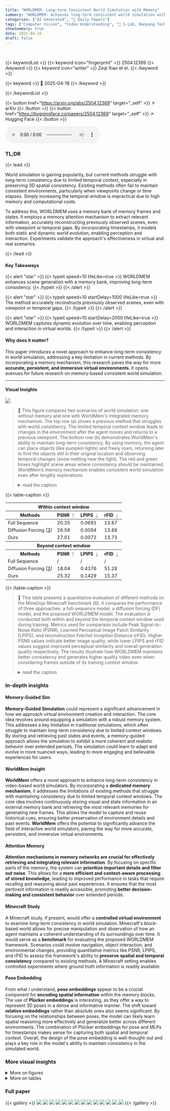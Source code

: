 ```yaml
---
title: "WORLDMEM: Long-term Consistent World Simulation with Memory"
summary: "WORLDMEM: Achieves long-term consistent world simulation with a memory bank that stores and recalls past states."
categories: ["AI Generated", "🤗 Daily Papers"]
tags: ["Computer Vision", "Video Understanding", "🏢 S-Lab, Nanyang Technological University",]
showSummary: true
date: 2025-04-16
draft: false
---
```


<br>

{{< keywordList >}}
{{< keyword icon="fingerprint" >}} 2504.12369 {{< /keyword >}}
{{< keyword icon="writer" >}} Zeqi Xiao et el. {{< /keyword >}}
 
{{< keyword >}} 🤗 2025-04-18 {{< /keyword >}}
 
{{< /keywordList >}}

{{< button href="https://arxiv.org/abs/2504.12369" target="_self" >}}
↗ arXiv
{{< /button >}}
{{< button href="https://huggingface.co/papers/2504.12369" target="_self" >}}
↗ Hugging Face
{{< /button >}}



<audio controls>
    <source src="https://ai-paper-reviewer.com/2504.12369/podcast.wav" type="audio/wav">
    Your browser does not support the audio element.
</audio>


### TL;DR


{{< lead >}}

World simulation is gaining popularity, but current methods struggle with long-term consistency due to limited temporal context, especially in preserving 3D spatial consistency. Existing methods often fail to maintain consistent environments, particularly when viewpoints change or time elapses. Simply increasing the temporal window is impractical due to high memory and computational costs.



To address this, WORLDMEM uses a memory bank of memory frames and states. It employs a memory attention mechanism to extract relevant information, accurately reconstructing previously observed scenes, even with viewpoint or temporal gaps. By incorporating timestamps, it models both static and dynamic world evolution, enabling perception and interaction. Experiments validate the approach's effectiveness in virtual and real scenarios.

{{< /lead >}}


#### Key Takeaways

{{< alert "star" >}}
{{< typeit speed=10 lifeLike=true >}} WORLDMEM enhances scene generation with a memory bank, improving long-term consistency. {{< /typeit >}}
{{< /alert >}}

{{< alert "star" >}}
{{< typeit speed=10 startDelay=1000 lifeLike=true >}} The method accurately reconstructs previously observed scenes, even with viewpoint or temporal gaps. {{< /typeit >}}
{{< /alert >}}

{{< alert "star" >}}
{{< typeit speed=10 startDelay=2000 lifeLike=true >}} WORLDMEM captures dynamic evolution over time, enabling perception and interaction in virtual worlds. {{< /typeit >}}
{{< /alert >}}

#### Why does it matter?
This paper introduces a novel approach to enhance long-term consistency in world simulation, addressing a key limitation in current methods. By incorporating a memory mechanism, this research paves the way for more **accurate, persistent, and immersive virtual environments**. It opens avenues for future research on memory-based consistent world simulation.

------
#### Visual Insights



![](https://arxiv.org/html/2504.12369/x2.png)

> 🔼 This figure compares two scenarios of world simulation: one without memory and one with WorldMem's integrated memory mechanism.  The top row (a) shows a previous method that struggles with world consistency. The limited temporal context window leads to changes in the environment after the agent moves and returns to a previous viewpoint. The bottom row (b) demonstrates WorldMem's ability to maintain long-term consistency. By using memory, the agent can place objects (like pumpkin lights) and freely roam, returning later to find the objects still in their original location and observing temporal changes (snow melting near the light).  The red and green boxes highlight scene areas where consistency should be maintained.  WorldMem’s memory mechanism enables consistent world simulation even after lengthy explorations.
> <details>
> <summary>read the caption</summary>
> Figure 1: WorldMem enables long-term consistent world simulation with an integrated memory mechanism. (a) Previous world simulation methods typically face the problem of inconsistent world due to limited temporal context window size. (b) WorldMem  empowers the agent to explore diverse and consistent worlds with an expansive action space, e.g., crafting environments by placing objects like pumpkin light or freely roaming around. Most importantly, after exploring for a while and glancing back, we find the objects we placed are still there, with the inspiring sight of the light melting surrounding snow, testifying to the passage of time. Red and green boxes indicate scenes that should be consistent. Project page at https://xizaoqu.github.io/worldmem.
> </details>





{{< table-caption >}}
<table class="ltx_tabular ltx_centering ltx_guessed_headers ltx_align_middle" id="S4.T1.6">
<thead class="ltx_thead">
<tr class="ltx_tr" id="S4.T1.6.7.1">
<th class="ltx_td ltx_align_center ltx_th ltx_th_column ltx_border_tt" colspan="4" id="S4.T1.6.7.1.1"><span class="ltx_text" id="S4.T1.6.7.1.1.1" style="font-size:90%;">Within context window</span></th>
</tr>
<tr class="ltx_tr" id="S4.T1.3.3">
<th class="ltx_td ltx_align_center ltx_th ltx_th_column ltx_border_r ltx_border_t" id="S4.T1.3.3.4"><span class="ltx_text" id="S4.T1.3.3.4.1" style="font-size:90%;">Methods</span></th>
<th class="ltx_td ltx_align_center ltx_th ltx_th_column ltx_border_r ltx_border_t" id="S4.T1.1.1.1">
<span class="ltx_text" id="S4.T1.1.1.1.1" style="font-size:90%;">PSNR </span><math alttext="\uparrow" class="ltx_Math" display="inline" id="S4.T1.1.1.1.m1.1"><semantics id="S4.T1.1.1.1.m1.1a"><mo id="S4.T1.1.1.1.m1.1.1" mathsize="90%" stretchy="false" xref="S4.T1.1.1.1.m1.1.1.cmml">↑</mo><annotation-xml encoding="MathML-Content" id="S4.T1.1.1.1.m1.1b"><ci id="S4.T1.1.1.1.m1.1.1.cmml" xref="S4.T1.1.1.1.m1.1.1">↑</ci></annotation-xml><annotation encoding="application/x-tex" id="S4.T1.1.1.1.m1.1c">\uparrow</annotation><annotation encoding="application/x-llamapun" id="S4.T1.1.1.1.m1.1d">↑</annotation></semantics></math>
</th>
<th class="ltx_td ltx_align_center ltx_th ltx_th_column ltx_border_r ltx_border_t" id="S4.T1.2.2.2">
<span class="ltx_text" id="S4.T1.2.2.2.1" style="font-size:90%;">LPIPS </span><math alttext="\downarrow" class="ltx_Math" display="inline" id="S4.T1.2.2.2.m1.1"><semantics id="S4.T1.2.2.2.m1.1a"><mo id="S4.T1.2.2.2.m1.1.1" mathsize="90%" stretchy="false" xref="S4.T1.2.2.2.m1.1.1.cmml">↓</mo><annotation-xml encoding="MathML-Content" id="S4.T1.2.2.2.m1.1b"><ci id="S4.T1.2.2.2.m1.1.1.cmml" xref="S4.T1.2.2.2.m1.1.1">↓</ci></annotation-xml><annotation encoding="application/x-tex" id="S4.T1.2.2.2.m1.1c">\downarrow</annotation><annotation encoding="application/x-llamapun" id="S4.T1.2.2.2.m1.1d">↓</annotation></semantics></math>
</th>
<th class="ltx_td ltx_align_center ltx_th ltx_th_column ltx_border_t" id="S4.T1.3.3.3">
<span class="ltx_text" id="S4.T1.3.3.3.1" style="font-size:90%;">rFID </span><math alttext="\downarrow" class="ltx_Math" display="inline" id="S4.T1.3.3.3.m1.1"><semantics id="S4.T1.3.3.3.m1.1a"><mo id="S4.T1.3.3.3.m1.1.1" mathsize="90%" stretchy="false" xref="S4.T1.3.3.3.m1.1.1.cmml">↓</mo><annotation-xml encoding="MathML-Content" id="S4.T1.3.3.3.m1.1b"><ci id="S4.T1.3.3.3.m1.1.1.cmml" xref="S4.T1.3.3.3.m1.1.1">↓</ci></annotation-xml><annotation encoding="application/x-tex" id="S4.T1.3.3.3.m1.1c">\downarrow</annotation><annotation encoding="application/x-llamapun" id="S4.T1.3.3.3.m1.1d">↓</annotation></semantics></math>
</th>
</tr>
</thead>
<tbody class="ltx_tbody">
<tr class="ltx_tr" id="S4.T1.6.8.1">
<td class="ltx_td ltx_align_center ltx_border_r ltx_border_t" id="S4.T1.6.8.1.1"><span class="ltx_text" id="S4.T1.6.8.1.1.1" style="font-size:90%;">Full Sequence</span></td>
<td class="ltx_td ltx_align_center ltx_border_r ltx_border_t" id="S4.T1.6.8.1.2"><span class="ltx_text" id="S4.T1.6.8.1.2.1" style="font-size:90%;">20.35</span></td>
<td class="ltx_td ltx_align_center ltx_border_r ltx_border_t" id="S4.T1.6.8.1.3"><span class="ltx_text" id="S4.T1.6.8.1.3.1" style="font-size:90%;">0.0691</span></td>
<td class="ltx_td ltx_align_center ltx_border_t" id="S4.T1.6.8.1.4"><span class="ltx_text" id="S4.T1.6.8.1.4.1" style="font-size:90%;">13.87</span></td>
</tr>
<tr class="ltx_tr" id="S4.T1.6.9.2">
<td class="ltx_td ltx_align_center ltx_border_r" id="S4.T1.6.9.2.1">
<span class="ltx_text" id="S4.T1.6.9.2.1.1" style="font-size:90%;">Diffusion Forcing </span><cite class="ltx_cite ltx_citemacro_cite"><span class="ltx_text" id="S4.T1.6.9.2.1.2.1" style="font-size:90%;">[</span><a class="ltx_ref" href="https://arxiv.org/html/2504.12369v1#bib.bib3" title=""><span class="ltx_text" style="font-size:90%;">3</span></a><span class="ltx_text" id="S4.T1.6.9.2.1.3.2" style="font-size:90%;">]</span></cite>
</td>
<td class="ltx_td ltx_align_center ltx_border_r" id="S4.T1.6.9.2.2"><span class="ltx_text" id="S4.T1.6.9.2.2.1" style="font-size:90%;">26.56</span></td>
<td class="ltx_td ltx_align_center ltx_border_r" id="S4.T1.6.9.2.3"><span class="ltx_text" id="S4.T1.6.9.2.3.1" style="font-size:90%;">0.0094</span></td>
<td class="ltx_td ltx_align_center" id="S4.T1.6.9.2.4"><span class="ltx_text" id="S4.T1.6.9.2.4.1" style="font-size:90%;">13.88</span></td>
</tr>
<tr class="ltx_tr" id="S4.T1.6.10.3">
<td class="ltx_td ltx_align_center ltx_border_r" id="S4.T1.6.10.3.1"><span class="ltx_text" id="S4.T1.6.10.3.1.1" style="font-size:90%;">Ours</span></td>
<td class="ltx_td ltx_align_center ltx_border_r" id="S4.T1.6.10.3.2"><span class="ltx_text ltx_font_bold" id="S4.T1.6.10.3.2.1" style="font-size:90%;">27.01</span></td>
<td class="ltx_td ltx_align_center ltx_border_r" id="S4.T1.6.10.3.3"><span class="ltx_text ltx_font_bold" id="S4.T1.6.10.3.3.1" style="font-size:90%;">0.0072</span></td>
<td class="ltx_td ltx_align_center" id="S4.T1.6.10.3.4"><span class="ltx_text ltx_font_bold" id="S4.T1.6.10.3.4.1" style="font-size:90%;">13.73</span></td>
</tr>
<tr class="ltx_tr" id="S4.T1.6.11.4">
<th class="ltx_td ltx_align_center ltx_th ltx_th_column ltx_border_t" colspan="4" id="S4.T1.6.11.4.1"><span class="ltx_text" id="S4.T1.6.11.4.1.1" style="font-size:90%;">Beyond context window</span></th>
</tr>
<tr class="ltx_tr" id="S4.T1.6.6">
<th class="ltx_td ltx_align_center ltx_th ltx_th_column ltx_border_r ltx_border_t" id="S4.T1.6.6.4"><span class="ltx_text" id="S4.T1.6.6.4.1" style="font-size:90%;">Methods</span></th>
<th class="ltx_td ltx_align_center ltx_th ltx_th_column ltx_border_r ltx_border_t" id="S4.T1.4.4.1">
<span class="ltx_text" id="S4.T1.4.4.1.1" style="font-size:90%;">PSNR </span><math alttext="\uparrow" class="ltx_Math" display="inline" id="S4.T1.4.4.1.m1.1"><semantics id="S4.T1.4.4.1.m1.1a"><mo id="S4.T1.4.4.1.m1.1.1" mathsize="90%" stretchy="false" xref="S4.T1.4.4.1.m1.1.1.cmml">↑</mo><annotation-xml encoding="MathML-Content" id="S4.T1.4.4.1.m1.1b"><ci id="S4.T1.4.4.1.m1.1.1.cmml" xref="S4.T1.4.4.1.m1.1.1">↑</ci></annotation-xml><annotation encoding="application/x-tex" id="S4.T1.4.4.1.m1.1c">\uparrow</annotation><annotation encoding="application/x-llamapun" id="S4.T1.4.4.1.m1.1d">↑</annotation></semantics></math>
</th>
<th class="ltx_td ltx_align_center ltx_th ltx_th_column ltx_border_r ltx_border_t" id="S4.T1.5.5.2">
<span class="ltx_text" id="S4.T1.5.5.2.1" style="font-size:90%;">LPIPS </span><math alttext="\downarrow" class="ltx_Math" display="inline" id="S4.T1.5.5.2.m1.1"><semantics id="S4.T1.5.5.2.m1.1a"><mo id="S4.T1.5.5.2.m1.1.1" mathsize="90%" stretchy="false" xref="S4.T1.5.5.2.m1.1.1.cmml">↓</mo><annotation-xml encoding="MathML-Content" id="S4.T1.5.5.2.m1.1b"><ci id="S4.T1.5.5.2.m1.1.1.cmml" xref="S4.T1.5.5.2.m1.1.1">↓</ci></annotation-xml><annotation encoding="application/x-tex" id="S4.T1.5.5.2.m1.1c">\downarrow</annotation><annotation encoding="application/x-llamapun" id="S4.T1.5.5.2.m1.1d">↓</annotation></semantics></math>
</th>
<th class="ltx_td ltx_align_center ltx_th ltx_th_column ltx_border_t" id="S4.T1.6.6.3">
<span class="ltx_text" id="S4.T1.6.6.3.1" style="font-size:90%;">rFID </span><math alttext="\downarrow" class="ltx_Math" display="inline" id="S4.T1.6.6.3.m1.1"><semantics id="S4.T1.6.6.3.m1.1a"><mo id="S4.T1.6.6.3.m1.1.1" mathsize="90%" stretchy="false" xref="S4.T1.6.6.3.m1.1.1.cmml">↓</mo><annotation-xml encoding="MathML-Content" id="S4.T1.6.6.3.m1.1b"><ci id="S4.T1.6.6.3.m1.1.1.cmml" xref="S4.T1.6.6.3.m1.1.1">↓</ci></annotation-xml><annotation encoding="application/x-tex" id="S4.T1.6.6.3.m1.1c">\downarrow</annotation><annotation encoding="application/x-llamapun" id="S4.T1.6.6.3.m1.1d">↓</annotation></semantics></math>
</th>
</tr>
<tr class="ltx_tr" id="S4.T1.6.12.5">
<td class="ltx_td ltx_align_center ltx_border_r ltx_border_t" id="S4.T1.6.12.5.1"><span class="ltx_text" id="S4.T1.6.12.5.1.1" style="font-size:90%;">Full Sequence</span></td>
<td class="ltx_td ltx_align_center ltx_border_r ltx_border_t" id="S4.T1.6.12.5.2"><span class="ltx_text" id="S4.T1.6.12.5.2.1" style="font-size:90%;">/</span></td>
<td class="ltx_td ltx_align_center ltx_border_r ltx_border_t" id="S4.T1.6.12.5.3"><span class="ltx_text" id="S4.T1.6.12.5.3.1" style="font-size:90%;">/</span></td>
<td class="ltx_td ltx_align_center ltx_border_t" id="S4.T1.6.12.5.4"><span class="ltx_text" id="S4.T1.6.12.5.4.1" style="font-size:90%;">/</span></td>
</tr>
<tr class="ltx_tr" id="S4.T1.6.13.6">
<td class="ltx_td ltx_align_center ltx_border_r" id="S4.T1.6.13.6.1">
<span class="ltx_text" id="S4.T1.6.13.6.1.1" style="font-size:90%;">Diffusion Forcing </span><cite class="ltx_cite ltx_citemacro_cite"><span class="ltx_text" id="S4.T1.6.13.6.1.2.1" style="font-size:90%;">[</span><a class="ltx_ref" href="https://arxiv.org/html/2504.12369v1#bib.bib3" title=""><span class="ltx_text" style="font-size:90%;">3</span></a><span class="ltx_text" id="S4.T1.6.13.6.1.3.2" style="font-size:90%;">]</span></cite>
</td>
<td class="ltx_td ltx_align_center ltx_border_r" id="S4.T1.6.13.6.2"><span class="ltx_text" id="S4.T1.6.13.6.2.1" style="font-size:90%;">18.04</span></td>
<td class="ltx_td ltx_align_center ltx_border_r" id="S4.T1.6.13.6.3"><span class="ltx_text" id="S4.T1.6.13.6.3.1" style="font-size:90%;">0.4376</span></td>
<td class="ltx_td ltx_align_center" id="S4.T1.6.13.6.4"><span class="ltx_text" id="S4.T1.6.13.6.4.1" style="font-size:90%;">51.28</span></td>
</tr>
<tr class="ltx_tr" id="S4.T1.6.14.7">
<td class="ltx_td ltx_align_center ltx_border_bb ltx_border_r" id="S4.T1.6.14.7.1"><span class="ltx_text" id="S4.T1.6.14.7.1.1" style="font-size:90%;">Ours</span></td>
<td class="ltx_td ltx_align_center ltx_border_bb ltx_border_r" id="S4.T1.6.14.7.2"><span class="ltx_text ltx_font_bold" id="S4.T1.6.14.7.2.1" style="font-size:90%;">25.32</span></td>
<td class="ltx_td ltx_align_center ltx_border_bb ltx_border_r" id="S4.T1.6.14.7.3"><span class="ltx_text ltx_font_bold" id="S4.T1.6.14.7.3.1" style="font-size:90%;">0.1429</span></td>
<td class="ltx_td ltx_align_center ltx_border_bb" id="S4.T1.6.14.7.4"><span class="ltx_text ltx_font_bold" id="S4.T1.6.14.7.4.1" style="font-size:90%;">15.37</span></td>
</tr>
</tbody>
</table>{{< /table-caption >}}

> 🔼 This table presents a quantitative evaluation of different methods on the MineDojo Minecraft benchmark [6].  It compares the performance of three approaches: a full-sequence model, a diffusion forcing (DF) model, and the proposed WORLDMEM model. The evaluation is conducted both within and beyond the temporal context window used during training.  Metrics used for comparison include Peak Signal-to-Noise Ratio (PSNR), Learned Perceptual Image Patch Similarity (LPIPS), and reconstruction Fréchet Inception Distance (rFID). Higher PSNR values indicate better image quality, while lower LPIPS and rFID values suggest improved perceptual similarity and overall generation quality respectively.  The results illustrate how WORLDMEM maintains better consistency and generates higher quality video even when considering frames outside of its training context window.
> <details>
> <summary>read the caption</summary>
> Table 1: Evaluation on Minecraft benchmark [6]
> </details>





### In-depth insights


#### Memory-Guided Sim
**Memory-Guided Simulation** could represent a significant advancement in how we approach virtual environment creation and interaction. The core idea revolves around equipping a simulation with a robust memory system. This addresses a key limitation in traditional simulations, which often struggle to maintain long-term consistency due to limited context windows. By storing and retrieving past states and events, a memory-guided approach allows the simulation to exhibit a more coherent and realistic behavior over extended periods. The simulation could learn to adapt and evolve in more nuanced ways, leading to more engaging and believable experiences for users.

#### WorldMem Insight
**WorldMem** offers a novel approach to enhance long-term consistency in video-based world simulators. By incorporating a **dedicated memory mechanism**, it addresses the limitations of existing methods that struggle with maintaining consistency due to limited temporal context windows. The core idea involves continuously storing visual and state information in an external memory bank and retrieving the most relevant memories for generating new frames. This allows the model to capture and reuse historical cues, ensuring better preservation of environment details and past events. **WorldMem** offers the potential to significantly advance the field of interactive world simulators, paving the way for more accurate, persistent, and immersive virtual environments.

#### Attention Memory
**Attention mechanisms in memory networks are crucial for effectively retrieving and integrating relevant information**. By focusing on specific parts of the memory, the system can **prioritize important details and filter out noise**. This allows for a **more efficient and context-aware processing of stored knowledge**, leading to improved performance in tasks that require recalling and reasoning about past experiences. It ensures that the most pertinent information is readily accessible, promoting **better decision-making and consistent behavior** over extended periods.

#### Minecraft Study
A Minecraft study, if present, would offer a **controlled virtual environment** to examine long-term consistency in world simulation. Minecraft's block-based world allows for precise manipulation and observation of how an agent maintains a coherent understanding of its surroundings over time. It would serve as a **benchmark** for evaluating the proposed WORLDMEM framework. Scenarios could involve navigation, object interaction, and environmental changes, providing quantitative metrics like PSNR, LPIPS, and rFID to assess the framework's ability to **preserve spatial and temporal consistency** compared to existing methods. A Minecraft setting enables controlled experiments where ground truth information is readily available.

#### Pose Embedding
From what I understand, **pose embeddings** appear to be a crucial component for **encoding spatial information** within the memory blocks. The use of **Plücker embeddings** is interesting, as they offer a way to represent 3D poses in a dense and informative manner. The shift toward **relative embeddings** rather than absolute ones also seems significant. By focusing on the relationships between poses, the model can likely learn spatial reasoning more effectively and generalize better across different environments. The combination of Plücker embeddings for pose and MLPs for timestamps makes sense for capturing both spatial and temporal context. Overall, the design of the pose embedding is well-thought-out and plays a key role in the model's ability to maintain consistency in the simulated world.


### More visual insights

<details>
<summary>More on figures
</summary>


![](https://arxiv.org/html/2504.12369/x3.png)

> 🔼 WORLDMEM's architecture consists of a conditional diffusion transformer enhanced with memory blocks and a memory bank. The memory bank stores past frames and their associated states (e.g., poses, timestamps). During generation, relevant memories are retrieved from the bank via a memory attention mechanism. This mechanism utilizes Plücker embeddings and relative positional embeddings to effectively extract information from past frames, based on their states, enabling the accurate reconstruction of previous scenes. By incorporating timestamps into the memory, WORLDMEM models not just static scenes but also captures dynamic changes over time. This approach allows for robust long-term consistency during world simulation.
> <details>
> <summary>read the caption</summary>
> Figure 2: Comprehensive overview of WorldMem. The framework comprises a conditional diffusion transformer integrated with memory blocks, with a dedicated memory bank storing memory units from previously generated content. By retrieving these memory units from the memory bank and incorporating the information by memory blocks to guide generation, our approach ensures long-term consistency in world simulation.
> </details>



![](https://arxiv.org/html/2504.12369/x4.png)

> 🔼 This figure visualizes how the field of view (FOV) overlap is calculated between two different viewpoints.  The Monte Carlo sampling method, used for calculating the overlap ratio, is illustrated. The overlap ratio is a key component of the memory retrieval algorithm, which helps to identify relevant memory frames to use during scene generation.
> <details>
> <summary>read the caption</summary>
> Figure 3: Two-view FOV overlapping visualization
> </details>



![](https://arxiv.org/html/2504.12369/x5.png)

> 🔼 Figure 4 presents a qualitative evaluation of WorldMem's performance in generating long-term consistent world simulations. The top row compares WorldMem's output to the ground truth, demonstrating its ability to accurately capture diverse dynamic elements, such as rain, over extended sequences (600 frames). This highlights WorldMem's temporal consistency. The bottom row showcases WorldMem's ability to maintain consistency in object interactions over time. For example, objects placed in the environment (hay in a desert, wheat in a plain) persist over time, and even show dynamic changes (e.g., wheat visibly growing), demonstrating the model's ability to accurately simulate object behavior and environmental changes over long time frames. Supplementary videos are recommended for a complete understanding.
> <details>
> <summary>read the caption</summary>
> Figure 4: Qualitative results. We showcase WorldMem’s capabilities through two sets of examples. Top: A comparison with Ground Truth (GT). WorldMem accurately models diverse dynamics (e.g., rain) by conditioning on 600 past frames, ensuring temporal consistency. Bottom: Interaction with the world. Objects like hay in the desert or wheat in the plains persist over time, with wheat visibly growing. For the best experience, see the supplementary videos.
> </details>



![](https://arxiv.org/html/2504.12369/x6.png)

> 🔼 This figure demonstrates the ability of different methods to maintain consistency within a limited temporal window. The example shows an agent turning right and then returning to its starting position.  The image visually compares the results of different world simulation approaches, highlighting whether they successfully preserve the scene's state after the sequence of actions.  Inconsistencies in the generated environment after the agent returns to its starting point would indicate a failure to maintain short-term consistency.
> <details>
> <summary>read the caption</summary>
> Figure 5: Within context window evaluation examples. It illustrates an example where the motion sequence first involves turning right and then returning to the original position, demonstrating methods’ ability to maintain self-contained consistency.
> </details>



![](https://arxiv.org/html/2504.12369/x7.png)

> 🔼 This figure demonstrates the long-term consistency capabilities of the proposed WORLDMEM model compared to the Diffusion-Forcing (DF) baseline.  The top row shows ground truth frames from the Minecraft environment. The middle row displays frames generated by DF, which loses visual consistency and quality after a certain number of frames, showing inconsistency in reconstructing scenes after generating a long sequence. The bottom row showcases WORLDMEM’s results, demonstrating faithful reconstruction and maintained high image quality, even when the viewpoint revisits previously generated scenes.  The results highlight WORLDMEM's ability to overcome the limitations of limited context window, enabling it to build consistent long-term simulations.
> <details>
> <summary>read the caption</summary>
> Figure 6: Beyond context window evaluation examples. It shows that Diffusion-Forcing suffers from inconsistency and quality degradation after generating a certain number of frames. In contrast, our method maintains high quality and faithfully reconstructs previously observed scenarios.
> </details>



![](https://arxiv.org/html/2504.12369/x8.png)

> 🔼 This figure demonstrates a comparison of the results obtained from using two different methods (DFoT and the proposed method) for generating a sequence of images from a real-world dataset. DFoT, due to its limited context window, fails to maintain consistency across a 360-degree rotation, showing significant discrepancies in the generated images as the viewpoint changes. In contrast, the proposed method, by employing a memory mechanism, successfully maintains consistency throughout the rotation, demonstrating a remarkable ability to preserve image details and accurately return to the original viewpoint.
> <details>
> <summary>read the caption</summary>
> Figure 7: Examples on RealEstate [51]. DFoT [32] discards content beyond its context window, losing 360-degree consistency. In contrast, our method preserves details and accurately returns to the original location.
> </details>



![](https://arxiv.org/html/2504.12369/x9.png)

> 🔼 This figure compares the performance of several variations of the WORLDMEM model on a 300-frame sequence generation task, evaluating the Peak Signal-to-Noise Ratio (PSNR) against the ground truth.  The variations include removing the memory blocks, using a random memory retrieval method, and removing relative embeddings. The results demonstrate that the complete WORLDMEM model (with memory blocks, strategic retrieval, and relative embeddings) maintains high consistency and accuracy throughout the entire 300-frame sequence, while the other variants show significant inconsistencies, particularly after frame 100.
> <details>
> <summary>read the caption</summary>
> Figure 8: Long-term Generation Comparison. This figure presents the PSNR of different ablation methods compared to the ground truth over a 300-frame sequence. The results show that our method without memory blocks or using random memory retrieval exhibits immediate inconsistencies with the ground truth. Additionally, the model lacking relative embeddings begins to degrade significantly beyond 100 frames. In contrast, our full method maintains strong consistency even beyond 300 frames.
> </details>



![](https://arxiv.org/html/2504.12369/x10.png)

> 🔼 This figure demonstrates the importance of incorporating timestamps into the memory mechanism.  The left side shows the results without timestamps.  Because the model can't distinguish between memory units from the same location but at different times, inconsistencies arise in the generated world. The right side shows the results with timestamps included. In this case, the model correctly identifies and uses the appropriate memory units based on both location and time, leading to a consistent and accurate simulation.
> <details>
> <summary>read the caption</summary>
> Figure 9: Results w/o and w/ time condition. Without timestamps, the model fails to differentiate memory units from the same location at different times, causing errors. With time conditioning, it aligns with the updated world state, ensuring consistency.
> </details>



![](https://arxiv.org/html/2504.12369/x11.png)

> 🔼 This figure details the design of the different embeddings used in WORLDMEM.  It shows four subfigures: (a) Timestep Embedding, illustrating how temporal information is encoded; (b) Action Embedding, showcasing the representation of actions performed by the agent; (c) Pose Embedding, which represents the camera's position and orientation in 3D space using Plücker coordinates; and (d) Timestamp Embedding, which encodes the time information associated with each frame.  Each subfigure shows the input dimensions, any transformations (like sinusoidal or linear embeddings, or Plücker embedding), and the resulting embedding dimensions.
> <details>
> <summary>read the caption</summary>
> Figure 10: Illustration of different embeddings.
> </details>



![](https://arxiv.org/html/2504.12369/x12.png)

> 🔼 The pose predictor module predicts the pose of the next frame, taking the previous image, pose, and the upcoming action as inputs.  It uses a 3-layer CNN to process the image, followed by fully connected layers to combine image features, the previous pose, and the action embedding. Finally, a 2-layer MLP outputs the predicted next pose. This is crucial for enabling autonomous operation without needing ground truth poses during inference.
> <details>
> <summary>read the caption</summary>
> Figure 11: Structure of pose predictor.
> </details>



![](https://arxiv.org/html/2504.12369/x13.png)

> 🔼 Figure 12 showcases the diverse training environments used in the WORLDMEM model.  These environments include various terrains (e.g., plains, deserts, snowy areas), a wide range of agent actions (movement, object interaction, etc.), and different weather conditions. This variety ensures that the model is robust and generalizes well to unseen scenarios.
> <details>
> <summary>read the caption</summary>
> Figure 12: Training Examples. Our training environments encompass diverse terrains, action spaces, and weather conditions, providing a comprehensive setting for learning.
> </details>



![](https://arxiv.org/html/2504.12369/x14.png)

> 🔼 This figure visualizes example trajectories of an agent within a Minecraft environment, specifically focusing on the X and Z coordinates. The scale of the axes directly corresponds to the distances within the game world. Each trajectory line represents the path taken by the agent over a sequence of 100 frames. The seemingly random nature of these paths indicates that the agent was operating under a stochastic policy and highlights the diversity of actions and environments that the model is capable of simulating.
> <details>
> <summary>read the caption</summary>
> Figure 13: Visualization of Trajectory Examples in the X-Z Space. The axis scales represent distances within the Minecraft environment.
> </details>



</details>




<details>
<summary>More on tables
</summary>


{{< table-caption >}}
<table class="ltx_tabular ltx_centering ltx_guessed_headers ltx_align_middle" id="S4.T2.3">
<thead class="ltx_thead">
<tr class="ltx_tr" id="S4.T2.3.3">
<th class="ltx_td ltx_align_center ltx_th ltx_th_column ltx_th_row ltx_border_r ltx_border_tt" id="S4.T2.3.3.4"><span class="ltx_text" id="S4.T2.3.3.4.1" style="font-size:90%;">Methods</span></th>
<th class="ltx_td ltx_align_center ltx_th ltx_th_column ltx_border_r ltx_border_tt" id="S4.T2.1.1.1">
<span class="ltx_text" id="S4.T2.1.1.1.1" style="font-size:90%;">PSNR </span><math alttext="\uparrow" class="ltx_Math" display="inline" id="S4.T2.1.1.1.m1.1"><semantics id="S4.T2.1.1.1.m1.1a"><mo id="S4.T2.1.1.1.m1.1.1" mathsize="90%" stretchy="false" xref="S4.T2.1.1.1.m1.1.1.cmml">↑</mo><annotation-xml encoding="MathML-Content" id="S4.T2.1.1.1.m1.1b"><ci id="S4.T2.1.1.1.m1.1.1.cmml" xref="S4.T2.1.1.1.m1.1.1">↑</ci></annotation-xml><annotation encoding="application/x-tex" id="S4.T2.1.1.1.m1.1c">\uparrow</annotation><annotation encoding="application/x-llamapun" id="S4.T2.1.1.1.m1.1d">↑</annotation></semantics></math>
</th>
<th class="ltx_td ltx_align_center ltx_th ltx_th_column ltx_border_r ltx_border_tt" id="S4.T2.2.2.2">
<span class="ltx_text" id="S4.T2.2.2.2.1" style="font-size:90%;">LPIPS </span><math alttext="\downarrow" class="ltx_Math" display="inline" id="S4.T2.2.2.2.m1.1"><semantics id="S4.T2.2.2.2.m1.1a"><mo id="S4.T2.2.2.2.m1.1.1" mathsize="90%" stretchy="false" xref="S4.T2.2.2.2.m1.1.1.cmml">↓</mo><annotation-xml encoding="MathML-Content" id="S4.T2.2.2.2.m1.1b"><ci id="S4.T2.2.2.2.m1.1.1.cmml" xref="S4.T2.2.2.2.m1.1.1">↓</ci></annotation-xml><annotation encoding="application/x-tex" id="S4.T2.2.2.2.m1.1c">\downarrow</annotation><annotation encoding="application/x-llamapun" id="S4.T2.2.2.2.m1.1d">↓</annotation></semantics></math>
</th>
<th class="ltx_td ltx_align_center ltx_th ltx_th_column ltx_border_tt" id="S4.T2.3.3.3">
<span class="ltx_text" id="S4.T2.3.3.3.1" style="font-size:90%;">rFID </span><math alttext="\downarrow" class="ltx_Math" display="inline" id="S4.T2.3.3.3.m1.1"><semantics id="S4.T2.3.3.3.m1.1a"><mo id="S4.T2.3.3.3.m1.1.1" mathsize="90%" stretchy="false" xref="S4.T2.3.3.3.m1.1.1.cmml">↓</mo><annotation-xml encoding="MathML-Content" id="S4.T2.3.3.3.m1.1b"><ci id="S4.T2.3.3.3.m1.1.1.cmml" xref="S4.T2.3.3.3.m1.1.1">↓</ci></annotation-xml><annotation encoding="application/x-tex" id="S4.T2.3.3.3.m1.1c">\downarrow</annotation><annotation encoding="application/x-llamapun" id="S4.T2.3.3.3.m1.1d">↓</annotation></semantics></math>
</th>
</tr>
</thead>
<tbody class="ltx_tbody">
<tr class="ltx_tr" id="S4.T2.3.4.1">
<th class="ltx_td ltx_align_center ltx_th ltx_th_row ltx_border_r ltx_border_t" id="S4.T2.3.4.1.1">
<span class="ltx_text" id="S4.T2.3.4.1.1.1" style="font-size:90%;">DFoT </span><cite class="ltx_cite ltx_citemacro_cite"><span class="ltx_text" id="S4.T2.3.4.1.1.2.1" style="font-size:90%;">[</span><a class="ltx_ref" href="https://arxiv.org/html/2504.12369v1#bib.bib32" title=""><span class="ltx_text" style="font-size:90%;">32</span></a><span class="ltx_text" id="S4.T2.3.4.1.1.3.2" style="font-size:90%;">]</span></cite>
</th>
<td class="ltx_td ltx_align_center ltx_border_r ltx_border_t" id="S4.T2.3.4.1.2"><span class="ltx_text" id="S4.T2.3.4.1.2.1" style="font-size:90%;">8.396</span></td>
<td class="ltx_td ltx_align_center ltx_border_r ltx_border_t" id="S4.T2.3.4.1.3"><span class="ltx_text" id="S4.T2.3.4.1.3.1" style="font-size:90%;">0.6676</span></td>
<td class="ltx_td ltx_align_center ltx_border_t" id="S4.T2.3.4.1.4"><span class="ltx_text" id="S4.T2.3.4.1.4.1" style="font-size:90%;">156.74</span></td>
</tr>
<tr class="ltx_tr" id="S4.T2.3.5.2">
<th class="ltx_td ltx_align_center ltx_th ltx_th_row ltx_border_bb ltx_border_r" id="S4.T2.3.5.2.1"><span class="ltx_text" id="S4.T2.3.5.2.1.1" style="font-size:90%;">Ours</span></th>
<td class="ltx_td ltx_align_center ltx_border_bb ltx_border_r" id="S4.T2.3.5.2.2"><span class="ltx_text ltx_font_bold" id="S4.T2.3.5.2.2.1" style="font-size:90%;">20.19</span></td>
<td class="ltx_td ltx_align_center ltx_border_bb ltx_border_r" id="S4.T2.3.5.2.3"><span class="ltx_text ltx_font_bold" id="S4.T2.3.5.2.3.1" style="font-size:90%;">0.1773</span></td>
<td class="ltx_td ltx_align_center ltx_border_bb" id="S4.T2.3.5.2.4"><span class="ltx_text ltx_font_bold" id="S4.T2.3.5.2.4.1" style="font-size:90%;">67.14</span></td>
</tr>
</tbody>
</table>{{< /table-caption >}}
> 🔼 This table presents a quantitative evaluation of the WORLDMEM model on the RealEstate10K dataset [51].  It compares the performance of WORLDMEM against the DFoT [32] method using standard video generation metrics: PSNR (Peak Signal-to-Noise Ratio), LPIPS (Learned Perceptual Image Patch Similarity), and rFID (reconstruction Fréchet Inception Distance).  Higher PSNR values indicate better reconstruction fidelity, while lower LPIPS and rFID scores indicate greater perceptual similarity and overall generation quality, respectively. The results demonstrate WORLDMEM's superior performance in generating consistent and high-quality video sequences compared to the baseline method.
> <details>
> <summary>read the caption</summary>
> Table 2: Evaluation on RealEstate10K [51]
> </details>

{{< table-caption >}}
<table class="ltx_tabular ltx_centering ltx_guessed_headers ltx_align_middle" id="S4.T3.3">
<thead class="ltx_thead">
<tr class="ltx_tr" id="S4.T3.3.3">
<th class="ltx_td ltx_align_center ltx_th ltx_th_column ltx_th_row ltx_border_r ltx_border_tt" id="S4.T3.3.3.4"><span class="ltx_text" id="S4.T3.3.3.4.1" style="font-size:90%;">Pose type</span></th>
<th class="ltx_td ltx_align_center ltx_th ltx_th_column ltx_th_row ltx_border_r ltx_border_tt" id="S4.T3.3.3.5"><span class="ltx_text" id="S4.T3.3.3.5.1" style="font-size:90%;">Embed. type</span></th>
<th class="ltx_td ltx_align_center ltx_th ltx_th_column ltx_border_r ltx_border_tt" id="S4.T3.1.1.1">
<span class="ltx_text" id="S4.T3.1.1.1.1" style="font-size:90%;">PSNR </span><math alttext="\uparrow" class="ltx_Math" display="inline" id="S4.T3.1.1.1.m1.1"><semantics id="S4.T3.1.1.1.m1.1a"><mo id="S4.T3.1.1.1.m1.1.1" mathsize="90%" stretchy="false" xref="S4.T3.1.1.1.m1.1.1.cmml">↑</mo><annotation-xml encoding="MathML-Content" id="S4.T3.1.1.1.m1.1b"><ci id="S4.T3.1.1.1.m1.1.1.cmml" xref="S4.T3.1.1.1.m1.1.1">↑</ci></annotation-xml><annotation encoding="application/x-tex" id="S4.T3.1.1.1.m1.1c">\uparrow</annotation><annotation encoding="application/x-llamapun" id="S4.T3.1.1.1.m1.1d">↑</annotation></semantics></math>
</th>
<th class="ltx_td ltx_align_center ltx_th ltx_th_column ltx_border_r ltx_border_tt" id="S4.T3.2.2.2">
<span class="ltx_text" id="S4.T3.2.2.2.1" style="font-size:90%;">LPIPS </span><math alttext="\downarrow" class="ltx_Math" display="inline" id="S4.T3.2.2.2.m1.1"><semantics id="S4.T3.2.2.2.m1.1a"><mo id="S4.T3.2.2.2.m1.1.1" mathsize="90%" stretchy="false" xref="S4.T3.2.2.2.m1.1.1.cmml">↓</mo><annotation-xml encoding="MathML-Content" id="S4.T3.2.2.2.m1.1b"><ci id="S4.T3.2.2.2.m1.1.1.cmml" xref="S4.T3.2.2.2.m1.1.1">↓</ci></annotation-xml><annotation encoding="application/x-tex" id="S4.T3.2.2.2.m1.1c">\downarrow</annotation><annotation encoding="application/x-llamapun" id="S4.T3.2.2.2.m1.1d">↓</annotation></semantics></math>
</th>
<th class="ltx_td ltx_align_center ltx_th ltx_th_column ltx_border_tt" id="S4.T3.3.3.3">
<span class="ltx_text" id="S4.T3.3.3.3.1" style="font-size:90%;">rFID </span><math alttext="\downarrow" class="ltx_Math" display="inline" id="S4.T3.3.3.3.m1.1"><semantics id="S4.T3.3.3.3.m1.1a"><mo id="S4.T3.3.3.3.m1.1.1" mathsize="90%" stretchy="false" xref="S4.T3.3.3.3.m1.1.1.cmml">↓</mo><annotation-xml encoding="MathML-Content" id="S4.T3.3.3.3.m1.1b"><ci id="S4.T3.3.3.3.m1.1.1.cmml" xref="S4.T3.3.3.3.m1.1.1">↓</ci></annotation-xml><annotation encoding="application/x-tex" id="S4.T3.3.3.3.m1.1c">\downarrow</annotation><annotation encoding="application/x-llamapun" id="S4.T3.3.3.3.m1.1d">↓</annotation></semantics></math>
</th>
</tr>
</thead>
<tbody class="ltx_tbody">
<tr class="ltx_tr" id="S4.T3.3.4.1">
<th class="ltx_td ltx_align_center ltx_th ltx_th_row ltx_border_r ltx_border_t" id="S4.T3.3.4.1.1"><span class="ltx_text" id="S4.T3.3.4.1.1.1" style="font-size:90%;">Sparse</span></th>
<th class="ltx_td ltx_align_center ltx_th ltx_th_row ltx_border_r ltx_border_t" id="S4.T3.3.4.1.2"><span class="ltx_text" id="S4.T3.3.4.1.2.1" style="font-size:90%;">Absolute</span></th>
<td class="ltx_td ltx_align_center ltx_border_r ltx_border_t" id="S4.T3.3.4.1.3"><span class="ltx_text" id="S4.T3.3.4.1.3.1" style="font-size:90%;">20.67</span></td>
<td class="ltx_td ltx_align_center ltx_border_r ltx_border_t" id="S4.T3.3.4.1.4"><span class="ltx_text" id="S4.T3.3.4.1.4.1" style="font-size:90%;">0.2887</span></td>
<td class="ltx_td ltx_align_center ltx_border_t" id="S4.T3.3.4.1.5"><span class="ltx_text" id="S4.T3.3.4.1.5.1" style="font-size:90%;">39.23</span></td>
</tr>
<tr class="ltx_tr" id="S4.T3.3.5.2">
<th class="ltx_td ltx_align_center ltx_th ltx_th_row ltx_border_r" id="S4.T3.3.5.2.1"><span class="ltx_text" id="S4.T3.3.5.2.1.1" style="font-size:90%;">Dense</span></th>
<th class="ltx_td ltx_align_center ltx_th ltx_th_row ltx_border_r" id="S4.T3.3.5.2.2"><span class="ltx_text" id="S4.T3.3.5.2.2.1" style="font-size:90%;">Absolute</span></th>
<td class="ltx_td ltx_align_center ltx_border_r" id="S4.T3.3.5.2.3"><span class="ltx_text" id="S4.T3.3.5.2.3.1" style="font-size:90%;">23.63</span></td>
<td class="ltx_td ltx_align_center ltx_border_r" id="S4.T3.3.5.2.4"><span class="ltx_text" id="S4.T3.3.5.2.4.1" style="font-size:90%;">0.1830</span></td>
<td class="ltx_td ltx_align_center" id="S4.T3.3.5.2.5"><span class="ltx_text" id="S4.T3.3.5.2.5.1" style="font-size:90%;">29.34</span></td>
</tr>
<tr class="ltx_tr" id="S4.T3.3.6.3">
<th class="ltx_td ltx_align_center ltx_th ltx_th_row ltx_border_bb ltx_border_r" id="S4.T3.3.6.3.1"><span class="ltx_text" id="S4.T3.3.6.3.1.1" style="font-size:90%;">Dense</span></th>
<th class="ltx_td ltx_align_center ltx_th ltx_th_row ltx_border_bb ltx_border_r" id="S4.T3.3.6.3.2"><span class="ltx_text" id="S4.T3.3.6.3.2.1" style="font-size:90%;">Relative</span></th>
<td class="ltx_td ltx_align_center ltx_border_bb ltx_border_r" id="S4.T3.3.6.3.3"><span class="ltx_text ltx_font_bold" id="S4.T3.3.6.3.3.1" style="font-size:90%;">25.32</span></td>
<td class="ltx_td ltx_align_center ltx_border_bb ltx_border_r" id="S4.T3.3.6.3.4"><span class="ltx_text ltx_font_bold" id="S4.T3.3.6.3.4.1" style="font-size:90%;">0.1429</span></td>
<td class="ltx_td ltx_align_center ltx_border_bb" id="S4.T3.3.6.3.5"><span class="ltx_text ltx_font_bold" id="S4.T3.3.6.3.5.1" style="font-size:90%;">15.37</span></td>
</tr>
</tbody>
</table>{{< /table-caption >}}
> 🔼 This table presents the results of ablation studies conducted on different embedding designs used in the WORLDMEM model. It compares the performance of the model using various pose embedding types (sparse/dense, absolute/relative) and shows how these choices impact the key metrics: PSNR, LPIPS, and rFID. This allows for a quantitative analysis of the impact of different state representation methods on the overall model's ability to maintain long-term consistency in world simulation.
> <details>
> <summary>read the caption</summary>
> Table 3: Ablation on embedding designs
> </details>

{{< table-caption >}}
<table class="ltx_tabular ltx_centering ltx_guessed_headers ltx_align_middle" id="S4.T4.3">
<thead class="ltx_thead">
<tr class="ltx_tr" id="S4.T4.3.3">
<th class="ltx_td ltx_align_center ltx_th ltx_th_column ltx_th_row ltx_border_r ltx_border_tt" id="S4.T4.3.3.4"><span class="ltx_text" id="S4.T4.3.3.4.1" style="font-size:90%;">Time embedding</span></th>
<th class="ltx_td ltx_align_center ltx_th ltx_th_column ltx_border_r ltx_border_tt" id="S4.T4.1.1.1">
<span class="ltx_text" id="S4.T4.1.1.1.1" style="font-size:90%;">PSNR </span><math alttext="\uparrow" class="ltx_Math" display="inline" id="S4.T4.1.1.1.m1.1"><semantics id="S4.T4.1.1.1.m1.1a"><mo id="S4.T4.1.1.1.m1.1.1" mathsize="90%" stretchy="false" xref="S4.T4.1.1.1.m1.1.1.cmml">↑</mo><annotation-xml encoding="MathML-Content" id="S4.T4.1.1.1.m1.1b"><ci id="S4.T4.1.1.1.m1.1.1.cmml" xref="S4.T4.1.1.1.m1.1.1">↑</ci></annotation-xml><annotation encoding="application/x-tex" id="S4.T4.1.1.1.m1.1c">\uparrow</annotation><annotation encoding="application/x-llamapun" id="S4.T4.1.1.1.m1.1d">↑</annotation></semantics></math>
</th>
<th class="ltx_td ltx_align_center ltx_th ltx_th_column ltx_border_r ltx_border_tt" id="S4.T4.2.2.2">
<span class="ltx_text" id="S4.T4.2.2.2.1" style="font-size:90%;">LPIPS </span><math alttext="\downarrow" class="ltx_Math" display="inline" id="S4.T4.2.2.2.m1.1"><semantics id="S4.T4.2.2.2.m1.1a"><mo id="S4.T4.2.2.2.m1.1.1" mathsize="90%" stretchy="false" xref="S4.T4.2.2.2.m1.1.1.cmml">↓</mo><annotation-xml encoding="MathML-Content" id="S4.T4.2.2.2.m1.1b"><ci id="S4.T4.2.2.2.m1.1.1.cmml" xref="S4.T4.2.2.2.m1.1.1">↓</ci></annotation-xml><annotation encoding="application/x-tex" id="S4.T4.2.2.2.m1.1c">\downarrow</annotation><annotation encoding="application/x-llamapun" id="S4.T4.2.2.2.m1.1d">↓</annotation></semantics></math>
</th>
<th class="ltx_td ltx_align_center ltx_th ltx_th_column ltx_border_tt" id="S4.T4.3.3.3">
<span class="ltx_text" id="S4.T4.3.3.3.1" style="font-size:90%;">rFID </span><math alttext="\downarrow" class="ltx_Math" display="inline" id="S4.T4.3.3.3.m1.1"><semantics id="S4.T4.3.3.3.m1.1a"><mo id="S4.T4.3.3.3.m1.1.1" mathsize="90%" stretchy="false" xref="S4.T4.3.3.3.m1.1.1.cmml">↓</mo><annotation-xml encoding="MathML-Content" id="S4.T4.3.3.3.m1.1b"><ci id="S4.T4.3.3.3.m1.1.1.cmml" xref="S4.T4.3.3.3.m1.1.1">↓</ci></annotation-xml><annotation encoding="application/x-tex" id="S4.T4.3.3.3.m1.1c">\downarrow</annotation><annotation encoding="application/x-llamapun" id="S4.T4.3.3.3.m1.1d">↓</annotation></semantics></math>
</th>
</tr>
</thead>
<tbody class="ltx_tbody">
<tr class="ltx_tr" id="S4.T4.3.4.1">
<th class="ltx_td ltx_align_center ltx_th ltx_th_row ltx_border_r ltx_border_t" id="S4.T4.3.4.1.1"><span class="ltx_text" id="S4.T4.3.4.1.1.1" style="font-size:90%;">w/o</span></th>
<td class="ltx_td ltx_align_center ltx_border_r ltx_border_t" id="S4.T4.3.4.1.2"><span class="ltx_text" id="S4.T4.3.4.1.2.1" style="font-size:90%;">23.17</span></td>
<td class="ltx_td ltx_align_center ltx_border_r ltx_border_t" id="S4.T4.3.4.1.3"><span class="ltx_text" id="S4.T4.3.4.1.3.1" style="font-size:90%;">0.1989</span></td>
<td class="ltx_td ltx_align_center ltx_border_t" id="S4.T4.3.4.1.4"><span class="ltx_text" id="S4.T4.3.4.1.4.1" style="font-size:90%;">23.89</span></td>
</tr>
<tr class="ltx_tr" id="S4.T4.3.5.2">
<th class="ltx_td ltx_align_center ltx_th ltx_th_row ltx_border_bb ltx_border_r" id="S4.T4.3.5.2.1"><span class="ltx_text" id="S4.T4.3.5.2.1.1" style="font-size:90%;">w/</span></th>
<td class="ltx_td ltx_align_center ltx_border_bb ltx_border_r" id="S4.T4.3.5.2.2"><span class="ltx_text ltx_font_bold" id="S4.T4.3.5.2.2.1" style="font-size:90%;">25.12</span></td>
<td class="ltx_td ltx_align_center ltx_border_bb ltx_border_r" id="S4.T4.3.5.2.3"><span class="ltx_text ltx_font_bold" id="S4.T4.3.5.2.3.1" style="font-size:90%;">0.1613</span></td>
<td class="ltx_td ltx_align_center ltx_border_bb" id="S4.T4.3.5.2.4"><span class="ltx_text ltx_font_bold" id="S4.T4.3.5.2.4.1" style="font-size:90%;">16.53</span></td>
</tr>
</tbody>
</table>{{< /table-caption >}}
> 🔼 This table presents the results of an ablation study investigating the impact of incorporating timestamps into the state embeddings used within the WORLDMEM model.  The study compares the performance of the model with and without time embeddings, quantifying the effect on the PSNR, LPIPS, and rFID metrics.  These metrics evaluate the quality of the generated videos, measuring pixel-level fidelity, perceptual similarity, and overall realism respectively.  The table provides a quantitative assessment of the effectiveness of temporal information in enhancing long-term consistency during world simulation.
> <details>
> <summary>read the caption</summary>
> Table 4: Ablation on time condition
> </details>

{{< table-caption >}}
<table class="ltx_tabular ltx_centering ltx_guessed_headers ltx_align_middle" id="S4.T5.3">
<thead class="ltx_thead">
<tr class="ltx_tr" id="S4.T5.3.3">
<th class="ltx_td ltx_align_center ltx_th ltx_th_column ltx_th_row ltx_border_r ltx_border_tt" id="S4.T5.3.3.4"><span class="ltx_text" id="S4.T5.3.3.4.1" style="font-size:90%;">Strategy</span></th>
<th class="ltx_td ltx_align_center ltx_th ltx_th_column ltx_border_r ltx_border_tt" id="S4.T5.1.1.1">
<span class="ltx_text" id="S4.T5.1.1.1.1" style="font-size:90%;">PSNR </span><math alttext="\uparrow" class="ltx_Math" display="inline" id="S4.T5.1.1.1.m1.1"><semantics id="S4.T5.1.1.1.m1.1a"><mo id="S4.T5.1.1.1.m1.1.1" mathsize="90%" stretchy="false" xref="S4.T5.1.1.1.m1.1.1.cmml">↑</mo><annotation-xml encoding="MathML-Content" id="S4.T5.1.1.1.m1.1b"><ci id="S4.T5.1.1.1.m1.1.1.cmml" xref="S4.T5.1.1.1.m1.1.1">↑</ci></annotation-xml><annotation encoding="application/x-tex" id="S4.T5.1.1.1.m1.1c">\uparrow</annotation><annotation encoding="application/x-llamapun" id="S4.T5.1.1.1.m1.1d">↑</annotation></semantics></math>
</th>
<th class="ltx_td ltx_align_center ltx_th ltx_th_column ltx_border_r ltx_border_tt" id="S4.T5.2.2.2">
<span class="ltx_text" id="S4.T5.2.2.2.1" style="font-size:90%;">LPIPS </span><math alttext="\downarrow" class="ltx_Math" display="inline" id="S4.T5.2.2.2.m1.1"><semantics id="S4.T5.2.2.2.m1.1a"><mo id="S4.T5.2.2.2.m1.1.1" mathsize="90%" stretchy="false" xref="S4.T5.2.2.2.m1.1.1.cmml">↓</mo><annotation-xml encoding="MathML-Content" id="S4.T5.2.2.2.m1.1b"><ci id="S4.T5.2.2.2.m1.1.1.cmml" xref="S4.T5.2.2.2.m1.1.1">↓</ci></annotation-xml><annotation encoding="application/x-tex" id="S4.T5.2.2.2.m1.1c">\downarrow</annotation><annotation encoding="application/x-llamapun" id="S4.T5.2.2.2.m1.1d">↓</annotation></semantics></math>
</th>
<th class="ltx_td ltx_align_center ltx_th ltx_th_column ltx_border_tt" id="S4.T5.3.3.3">
<span class="ltx_text" id="S4.T5.3.3.3.1" style="font-size:90%;">rFID </span><math alttext="\downarrow" class="ltx_Math" display="inline" id="S4.T5.3.3.3.m1.1"><semantics id="S4.T5.3.3.3.m1.1a"><mo id="S4.T5.3.3.3.m1.1.1" mathsize="90%" stretchy="false" xref="S4.T5.3.3.3.m1.1.1.cmml">↓</mo><annotation-xml encoding="MathML-Content" id="S4.T5.3.3.3.m1.1b"><ci id="S4.T5.3.3.3.m1.1.1.cmml" xref="S4.T5.3.3.3.m1.1.1">↓</ci></annotation-xml><annotation encoding="application/x-tex" id="S4.T5.3.3.3.m1.1c">\downarrow</annotation><annotation encoding="application/x-llamapun" id="S4.T5.3.3.3.m1.1d">↓</annotation></semantics></math>
</th>
</tr>
</thead>
<tbody class="ltx_tbody">
<tr class="ltx_tr" id="S4.T5.3.4.1">
<th class="ltx_td ltx_align_center ltx_th ltx_th_row ltx_border_r ltx_border_t" id="S4.T5.3.4.1.1"><span class="ltx_text" id="S4.T5.3.4.1.1.1" style="font-size:90%;">Random</span></th>
<td class="ltx_td ltx_align_center ltx_border_r ltx_border_t" id="S4.T5.3.4.1.2"><span class="ltx_text" id="S4.T5.3.4.1.2.1" style="font-size:90%;">18.32</span></td>
<td class="ltx_td ltx_align_center ltx_border_r ltx_border_t" id="S4.T5.3.4.1.3"><span class="ltx_text" id="S4.T5.3.4.1.3.1" style="font-size:90%;">0.3224</span></td>
<td class="ltx_td ltx_align_center ltx_border_t" id="S4.T5.3.4.1.4"><span class="ltx_text" id="S4.T5.3.4.1.4.1" style="font-size:90%;">47.35</span></td>
</tr>
<tr class="ltx_tr" id="S4.T5.3.5.2">
<th class="ltx_td ltx_align_center ltx_th ltx_th_row ltx_border_r" id="S4.T5.3.5.2.1"><span class="ltx_text" id="S4.T5.3.5.2.1.1" style="font-size:90%;">+ Confidence Filter</span></th>
<td class="ltx_td ltx_align_center ltx_border_r" id="S4.T5.3.5.2.2"><span class="ltx_text" id="S4.T5.3.5.2.2.1" style="font-size:90%;">23.12</span></td>
<td class="ltx_td ltx_align_center ltx_border_r" id="S4.T5.3.5.2.3"><span class="ltx_text" id="S4.T5.3.5.2.3.1" style="font-size:90%;">0.1863</span></td>
<td class="ltx_td ltx_align_center" id="S4.T5.3.5.2.4"><span class="ltx_text" id="S4.T5.3.5.2.4.1" style="font-size:90%;">24.33</span></td>
</tr>
<tr class="ltx_tr" id="S4.T5.3.6.3">
<th class="ltx_td ltx_align_center ltx_th ltx_th_row ltx_border_bb ltx_border_r" id="S4.T5.3.6.3.1"><span class="ltx_text" id="S4.T5.3.6.3.1.1" style="font-size:90%;">+ Similarity Filter</span></th>
<td class="ltx_td ltx_align_center ltx_border_bb ltx_border_r" id="S4.T5.3.6.3.2"><span class="ltx_text ltx_font_bold" id="S4.T5.3.6.3.2.1" style="font-size:90%;">25.32</span></td>
<td class="ltx_td ltx_align_center ltx_border_bb ltx_border_r" id="S4.T5.3.6.3.3"><span class="ltx_text ltx_font_bold" id="S4.T5.3.6.3.3.1" style="font-size:90%;">0.1429</span></td>
<td class="ltx_td ltx_align_center ltx_border_bb" id="S4.T5.3.6.3.4"><span class="ltx_text ltx_font_bold" id="S4.T5.3.6.3.4.1" style="font-size:90%;">15.37</span></td>
</tr>
</tbody>
</table>{{< /table-caption >}}
> 🔼 This table presents an ablation study on different memory retrieval strategies used in the WORLDMEM model.  It compares the performance of three approaches: a baseline random sampling method, a method incorporating a confidence filter, and a method employing both a confidence filter and a similarity filter. The performance is evaluated across three metrics: PSNR (Peak Signal-to-Noise Ratio), LPIPS (Learned Perceptual Image Patch Similarity), and rFID (reconstruction Fréchet Inception Distance). The results demonstrate how each enhancement to the retrieval strategy improves the model's ability to maintain long-term consistency in world simulation.
> <details>
> <summary>read the caption</summary>
> Table 5: Ablation on memory retrieve strategy
> </details>

{{< table-caption >}}
<table class="ltx_tabular ltx_centering ltx_guessed_headers ltx_align_middle" id="S6.T6.3">
<thead class="ltx_thead">
<tr class="ltx_tr" id="S6.T6.3.3">
<th class="ltx_td ltx_align_center ltx_th ltx_th_column ltx_th_row ltx_border_r ltx_border_tt" id="S6.T6.3.3.4">Sampling strategy</th>
<th class="ltx_td ltx_align_center ltx_th ltx_th_column ltx_border_r ltx_border_tt" id="S6.T6.1.1.1">PSNR <math alttext="\uparrow" class="ltx_Math" display="inline" id="S6.T6.1.1.1.m1.1"><semantics id="S6.T6.1.1.1.m1.1a"><mo id="S6.T6.1.1.1.m1.1.1" stretchy="false" xref="S6.T6.1.1.1.m1.1.1.cmml">↑</mo><annotation-xml encoding="MathML-Content" id="S6.T6.1.1.1.m1.1b"><ci id="S6.T6.1.1.1.m1.1.1.cmml" xref="S6.T6.1.1.1.m1.1.1">↑</ci></annotation-xml><annotation encoding="application/x-tex" id="S6.T6.1.1.1.m1.1c">\uparrow</annotation><annotation encoding="application/x-llamapun" id="S6.T6.1.1.1.m1.1d">↑</annotation></semantics></math>
</th>
<th class="ltx_td ltx_align_center ltx_th ltx_th_column ltx_border_r ltx_border_tt" id="S6.T6.2.2.2">LPIPS <math alttext="\downarrow" class="ltx_Math" display="inline" id="S6.T6.2.2.2.m1.1"><semantics id="S6.T6.2.2.2.m1.1a"><mo id="S6.T6.2.2.2.m1.1.1" stretchy="false" xref="S6.T6.2.2.2.m1.1.1.cmml">↓</mo><annotation-xml encoding="MathML-Content" id="S6.T6.2.2.2.m1.1b"><ci id="S6.T6.2.2.2.m1.1.1.cmml" xref="S6.T6.2.2.2.m1.1.1">↓</ci></annotation-xml><annotation encoding="application/x-tex" id="S6.T6.2.2.2.m1.1c">\downarrow</annotation><annotation encoding="application/x-llamapun" id="S6.T6.2.2.2.m1.1d">↓</annotation></semantics></math>
</th>
<th class="ltx_td ltx_align_center ltx_th ltx_th_column ltx_border_tt" id="S6.T6.3.3.3">rFID <math alttext="\downarrow" class="ltx_Math" display="inline" id="S6.T6.3.3.3.m1.1"><semantics id="S6.T6.3.3.3.m1.1a"><mo id="S6.T6.3.3.3.m1.1.1" stretchy="false" xref="S6.T6.3.3.3.m1.1.1.cmml">↓</mo><annotation-xml encoding="MathML-Content" id="S6.T6.3.3.3.m1.1b"><ci id="S6.T6.3.3.3.m1.1.1.cmml" xref="S6.T6.3.3.3.m1.1.1">↓</ci></annotation-xml><annotation encoding="application/x-tex" id="S6.T6.3.3.3.m1.1c">\downarrow</annotation><annotation encoding="application/x-llamapun" id="S6.T6.3.3.3.m1.1d">↓</annotation></semantics></math>
</th>
</tr>
</thead>
<tbody class="ltx_tbody">
<tr class="ltx_tr" id="S6.T6.3.4.1">
<th class="ltx_td ltx_align_center ltx_th ltx_th_row ltx_border_r ltx_border_t" id="S6.T6.3.4.1.1">Small-range</th>
<td class="ltx_td ltx_align_center ltx_border_r ltx_border_t" id="S6.T6.3.4.1.2">19.23</td>
<td class="ltx_td ltx_align_center ltx_border_r ltx_border_t" id="S6.T6.3.4.1.3">0.3786</td>
<td class="ltx_td ltx_align_center ltx_border_t" id="S6.T6.3.4.1.4">46.55</td>
</tr>
<tr class="ltx_tr" id="S6.T6.3.5.2">
<th class="ltx_td ltx_align_center ltx_th ltx_th_row ltx_border_r" id="S6.T6.3.5.2.1">Large-range</th>
<td class="ltx_td ltx_align_center ltx_border_r" id="S6.T6.3.5.2.2">21.11</td>
<td class="ltx_td ltx_align_center ltx_border_r" id="S6.T6.3.5.2.3">0.3855</td>
<td class="ltx_td ltx_align_center" id="S6.T6.3.5.2.4">42.96</td>
</tr>
<tr class="ltx_tr" id="S6.T6.3.6.3">
<th class="ltx_td ltx_align_center ltx_th ltx_th_row ltx_border_bb ltx_border_r" id="S6.T6.3.6.3.1">Progressive</th>
<td class="ltx_td ltx_align_center ltx_border_bb ltx_border_r" id="S6.T6.3.6.3.2"><span class="ltx_text ltx_font_bold" id="S6.T6.3.6.3.2.1">25.32</span></td>
<td class="ltx_td ltx_align_center ltx_border_bb ltx_border_r" id="S6.T6.3.6.3.3"><span class="ltx_text ltx_font_bold" id="S6.T6.3.6.3.3.1">0.1429</span></td>
<td class="ltx_td ltx_align_center ltx_border_bb" id="S6.T6.3.6.3.4"><span class="ltx_text ltx_font_bold" id="S6.T6.3.6.3.4.1">15.37</span></td>
</tr>
</tbody>
</table>{{< /table-caption >}}
> 🔼 This table presents the results of an ablation study on the effect of different sampling strategies used during the training of the WORLDMEM model.  The strategies compared are small-range sampling (where the model only considers frames within a small spatial range), large-range sampling (where a larger spatial range is used), and progressive sampling (where the range of spatial contexts gradually increases during training). The table shows how these different sampling strategies impact the model's performance, as measured by PSNR, LPIPS, and rFID scores. This analysis helps to determine which sampling strategy is most effective for training the model and improving its overall consistency and accuracy.
> <details>
> <summary>read the caption</summary>
> Table 6: Ablation on sampling strategy for training
> </details>

{{< table-caption >}}
<table class="ltx_tabular ltx_centering ltx_guessed_headers ltx_align_middle" id="S6.T7.3">
<thead class="ltx_thead">
<tr class="ltx_tr" id="S6.T7.3.3">
<th class="ltx_td ltx_align_center ltx_th ltx_th_column ltx_th_row ltx_border_r ltx_border_tt" id="S6.T7.3.3.4">Length</th>
<th class="ltx_td ltx_align_center ltx_th ltx_th_column ltx_border_r ltx_border_tt" id="S6.T7.1.1.1">PSNR <math alttext="\uparrow" class="ltx_Math" display="inline" id="S6.T7.1.1.1.m1.1"><semantics id="S6.T7.1.1.1.m1.1a"><mo id="S6.T7.1.1.1.m1.1.1" stretchy="false" xref="S6.T7.1.1.1.m1.1.1.cmml">↑</mo><annotation-xml encoding="MathML-Content" id="S6.T7.1.1.1.m1.1b"><ci id="S6.T7.1.1.1.m1.1.1.cmml" xref="S6.T7.1.1.1.m1.1.1">↑</ci></annotation-xml><annotation encoding="application/x-tex" id="S6.T7.1.1.1.m1.1c">\uparrow</annotation><annotation encoding="application/x-llamapun" id="S6.T7.1.1.1.m1.1d">↑</annotation></semantics></math>
</th>
<th class="ltx_td ltx_align_center ltx_th ltx_th_column ltx_border_r ltx_border_tt" id="S6.T7.2.2.2">LPIPS <math alttext="\downarrow" class="ltx_Math" display="inline" id="S6.T7.2.2.2.m1.1"><semantics id="S6.T7.2.2.2.m1.1a"><mo id="S6.T7.2.2.2.m1.1.1" stretchy="false" xref="S6.T7.2.2.2.m1.1.1.cmml">↓</mo><annotation-xml encoding="MathML-Content" id="S6.T7.2.2.2.m1.1b"><ci id="S6.T7.2.2.2.m1.1.1.cmml" xref="S6.T7.2.2.2.m1.1.1">↓</ci></annotation-xml><annotation encoding="application/x-tex" id="S6.T7.2.2.2.m1.1c">\downarrow</annotation><annotation encoding="application/x-llamapun" id="S6.T7.2.2.2.m1.1d">↓</annotation></semantics></math>
</th>
<th class="ltx_td ltx_align_center ltx_th ltx_th_column ltx_border_tt" id="S6.T7.3.3.3">rFID <math alttext="\downarrow" class="ltx_Math" display="inline" id="S6.T7.3.3.3.m1.1"><semantics id="S6.T7.3.3.3.m1.1a"><mo id="S6.T7.3.3.3.m1.1.1" stretchy="false" xref="S6.T7.3.3.3.m1.1.1.cmml">↓</mo><annotation-xml encoding="MathML-Content" id="S6.T7.3.3.3.m1.1b"><ci id="S6.T7.3.3.3.m1.1.1.cmml" xref="S6.T7.3.3.3.m1.1.1">↓</ci></annotation-xml><annotation encoding="application/x-tex" id="S6.T7.3.3.3.m1.1c">\downarrow</annotation><annotation encoding="application/x-llamapun" id="S6.T7.3.3.3.m1.1d">↓</annotation></semantics></math>
</th>
</tr>
</thead>
<tbody class="ltx_tbody">
<tr class="ltx_tr" id="S6.T7.3.4.1">
<th class="ltx_td ltx_align_center ltx_th ltx_th_row ltx_border_r ltx_border_t" id="S6.T7.3.4.1.1">1</th>
<td class="ltx_td ltx_align_center ltx_border_r ltx_border_t" id="S6.T7.3.4.1.2">22.18</td>
<td class="ltx_td ltx_align_center ltx_border_r ltx_border_t" id="S6.T7.3.4.1.3">0.1899</td>
<td class="ltx_td ltx_align_center ltx_border_t" id="S6.T7.3.4.1.4">20.47</td>
</tr>
<tr class="ltx_tr" id="S6.T7.3.5.2">
<th class="ltx_td ltx_align_center ltx_th ltx_th_row ltx_border_r" id="S6.T7.3.5.2.1">4</th>
<td class="ltx_td ltx_align_center ltx_border_r" id="S6.T7.3.5.2.2">24.68</td>
<td class="ltx_td ltx_align_center ltx_border_r" id="S6.T7.3.5.2.3">0.1568</td>
<td class="ltx_td ltx_align_center" id="S6.T7.3.5.2.4">16.54</td>
</tr>
<tr class="ltx_tr" id="S6.T7.3.6.3">
<th class="ltx_td ltx_align_center ltx_th ltx_th_row ltx_border_r" id="S6.T7.3.6.3.1">8</th>
<td class="ltx_td ltx_align_center ltx_border_r" id="S6.T7.3.6.3.2"><span class="ltx_text ltx_font_bold" id="S6.T7.3.6.3.2.1">25.32</span></td>
<td class="ltx_td ltx_align_center ltx_border_r" id="S6.T7.3.6.3.3"><span class="ltx_text ltx_font_bold" id="S6.T7.3.6.3.3.1">0.1429</span></td>
<td class="ltx_td ltx_align_center" id="S6.T7.3.6.3.4"><span class="ltx_text ltx_font_bold" id="S6.T7.3.6.3.4.1">15.37</span></td>
</tr>
<tr class="ltx_tr" id="S6.T7.3.7.4">
<th class="ltx_td ltx_align_center ltx_th ltx_th_row ltx_border_bb ltx_border_r" id="S6.T7.3.7.4.1">16</th>
<td class="ltx_td ltx_align_center ltx_border_bb ltx_border_r" id="S6.T7.3.7.4.2">23.14</td>
<td class="ltx_td ltx_align_center ltx_border_bb ltx_border_r" id="S6.T7.3.7.4.3">0.1687</td>
<td class="ltx_td ltx_align_center ltx_border_bb" id="S6.T7.3.7.4.4">18.33</td>
</tr>
</tbody>
</table>{{< /table-caption >}}
> 🔼 This table presents the results of an ablation study on the length of the memory context, a key hyperparameter in the WORLDMEM model.  The study investigates how varying the length of the memory context (the number of past frames considered when generating new frames) affects the model's performance in generating consistent long-term videos in Minecraft.  The table shows the impact of different memory context lengths (1, 4, 8, and 16 frames) on three key metrics: PSNR (Peak Signal-to-Noise Ratio), LPIPS (Learned Perceptual Image Patch Similarity), and rFID (reconstruction Fréchet Inception Distance). Higher PSNR and lower LPIPS and rFID values generally indicate better image quality and higher consistency.
> <details>
> <summary>read the caption</summary>
> Table 7: Ablation on length of memory context length
> </details>

{{< table-caption >}}
<table class="ltx_tabular ltx_centering ltx_guessed_headers ltx_align_middle" id="S6.T8.3">
<thead class="ltx_thead">
<tr class="ltx_tr" id="S6.T8.3.3">
<th class="ltx_td ltx_align_center ltx_th ltx_th_column ltx_th_row ltx_border_r ltx_border_tt" id="S6.T8.3.3.4">Pose Type</th>
<th class="ltx_td ltx_align_center ltx_th ltx_th_column ltx_border_r ltx_border_tt" id="S6.T8.1.1.1">PSNR <math alttext="\uparrow" class="ltx_Math" display="inline" id="S6.T8.1.1.1.m1.1"><semantics id="S6.T8.1.1.1.m1.1a"><mo id="S6.T8.1.1.1.m1.1.1" stretchy="false" xref="S6.T8.1.1.1.m1.1.1.cmml">↑</mo><annotation-xml encoding="MathML-Content" id="S6.T8.1.1.1.m1.1b"><ci id="S6.T8.1.1.1.m1.1.1.cmml" xref="S6.T8.1.1.1.m1.1.1">↑</ci></annotation-xml><annotation encoding="application/x-tex" id="S6.T8.1.1.1.m1.1c">\uparrow</annotation><annotation encoding="application/x-llamapun" id="S6.T8.1.1.1.m1.1d">↑</annotation></semantics></math>
</th>
<th class="ltx_td ltx_align_center ltx_th ltx_th_column ltx_border_r ltx_border_tt" id="S6.T8.2.2.2">LPIPS <math alttext="\downarrow" class="ltx_Math" display="inline" id="S6.T8.2.2.2.m1.1"><semantics id="S6.T8.2.2.2.m1.1a"><mo id="S6.T8.2.2.2.m1.1.1" stretchy="false" xref="S6.T8.2.2.2.m1.1.1.cmml">↓</mo><annotation-xml encoding="MathML-Content" id="S6.T8.2.2.2.m1.1b"><ci id="S6.T8.2.2.2.m1.1.1.cmml" xref="S6.T8.2.2.2.m1.1.1">↓</ci></annotation-xml><annotation encoding="application/x-tex" id="S6.T8.2.2.2.m1.1c">\downarrow</annotation><annotation encoding="application/x-llamapun" id="S6.T8.2.2.2.m1.1d">↓</annotation></semantics></math>
</th>
<th class="ltx_td ltx_align_center ltx_th ltx_th_column ltx_border_tt" id="S6.T8.3.3.3">rFID <math alttext="\downarrow" class="ltx_Math" display="inline" id="S6.T8.3.3.3.m1.1"><semantics id="S6.T8.3.3.3.m1.1a"><mo id="S6.T8.3.3.3.m1.1.1" stretchy="false" xref="S6.T8.3.3.3.m1.1.1.cmml">↓</mo><annotation-xml encoding="MathML-Content" id="S6.T8.3.3.3.m1.1b"><ci id="S6.T8.3.3.3.m1.1.1.cmml" xref="S6.T8.3.3.3.m1.1.1">↓</ci></annotation-xml><annotation encoding="application/x-tex" id="S6.T8.3.3.3.m1.1c">\downarrow</annotation><annotation encoding="application/x-llamapun" id="S6.T8.3.3.3.m1.1d">↓</annotation></semantics></math>
</th>
</tr>
</thead>
<tbody class="ltx_tbody">
<tr class="ltx_tr" id="S6.T8.3.4.1">
<th class="ltx_td ltx_align_center ltx_th ltx_th_row ltx_border_r ltx_border_t" id="S6.T8.3.4.1.1">Ground truth</th>
<td class="ltx_td ltx_align_center ltx_border_r ltx_border_t" id="S6.T8.3.4.1.2">25.32</td>
<td class="ltx_td ltx_align_center ltx_border_r ltx_border_t" id="S6.T8.3.4.1.3">0.1429</td>
<td class="ltx_td ltx_align_center ltx_border_t" id="S6.T8.3.4.1.4">15.37</td>
</tr>
<tr class="ltx_tr" id="S6.T8.3.5.2">
<th class="ltx_td ltx_align_center ltx_th ltx_th_row ltx_border_bb ltx_border_r" id="S6.T8.3.5.2.1">Predicted</th>
<td class="ltx_td ltx_align_center ltx_border_bb ltx_border_r" id="S6.T8.3.5.2.2">23.13</td>
<td class="ltx_td ltx_align_center ltx_border_bb ltx_border_r" id="S6.T8.3.5.2.3">0.1786</td>
<td class="ltx_td ltx_align_center ltx_border_bb" id="S6.T8.3.5.2.4">20.36</td>
</tr>
</tbody>
</table>{{< /table-caption >}}
> 🔼 This table presents a comparison of the model's performance using two different types of pose information: ground truth poses and predicted poses.  It shows the PSNR, LPIPS, and rFID scores for both scenarios.  The comparison helps evaluate the impact of pose prediction on the model's ability to generate consistent and high-quality videos, providing insights into the reliability of the pose prediction module for real-world applications where ground truth poses may not be readily available.
> <details>
> <summary>read the caption</summary>
> Table 8: Comparison between using predicted poses and ground truth poses
> </details>

</details>




### Full paper

{{< gallery >}}
<img src="https://ai-paper-reviewer.com/2504.12369/1.png" class="grid-w50 md:grid-w33 xl:grid-w25" />
<img src="https://ai-paper-reviewer.com/2504.12369/2.png" class="grid-w50 md:grid-w33 xl:grid-w25" />
<img src="https://ai-paper-reviewer.com/2504.12369/3.png" class="grid-w50 md:grid-w33 xl:grid-w25" />
<img src="https://ai-paper-reviewer.com/2504.12369/4.png" class="grid-w50 md:grid-w33 xl:grid-w25" />
<img src="https://ai-paper-reviewer.com/2504.12369/5.png" class="grid-w50 md:grid-w33 xl:grid-w25" />
<img src="https://ai-paper-reviewer.com/2504.12369/6.png" class="grid-w50 md:grid-w33 xl:grid-w25" />
<img src="https://ai-paper-reviewer.com/2504.12369/7.png" class="grid-w50 md:grid-w33 xl:grid-w25" />
<img src="https://ai-paper-reviewer.com/2504.12369/8.png" class="grid-w50 md:grid-w33 xl:grid-w25" />
<img src="https://ai-paper-reviewer.com/2504.12369/9.png" class="grid-w50 md:grid-w33 xl:grid-w25" />
<img src="https://ai-paper-reviewer.com/2504.12369/10.png" class="grid-w50 md:grid-w33 xl:grid-w25" />
<img src="https://ai-paper-reviewer.com/2504.12369/11.png" class="grid-w50 md:grid-w33 xl:grid-w25" />
<img src="https://ai-paper-reviewer.com/2504.12369/12.png" class="grid-w50 md:grid-w33 xl:grid-w25" />
<img src="https://ai-paper-reviewer.com/2504.12369/13.png" class="grid-w50 md:grid-w33 xl:grid-w25" />
<img src="https://ai-paper-reviewer.com/2504.12369/14.png" class="grid-w50 md:grid-w33 xl:grid-w25" />
{{< /gallery >}}